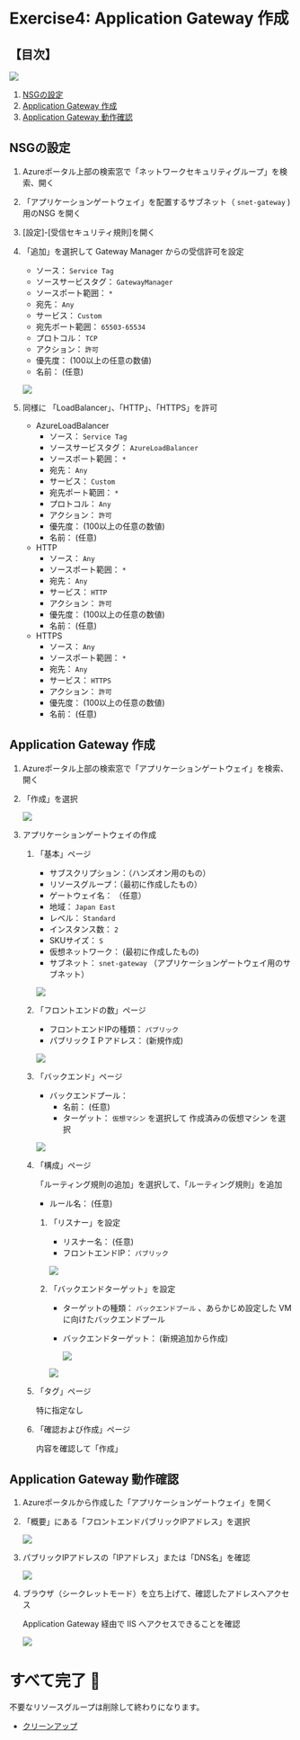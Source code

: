 # Exercise4: Application Gateway 作成

## 【目次】

![](images/ex04-0000-appgw.png)

1. [NSGの設定](#nsgの設定)
1. [Application Gateway 作成](#application-gateway-作成)
1. [Application Gateway 動作確認](#application-gateway-動作確認)


## NSGの設定

1. Azureポータル上部の検索窓で「ネットワークセキュリティグループ」を検索、開く

1. 「アプリケーションゲートウェイ」を配置するサブネット（ `snet-gateway` ) 用のNSG を開く

1. [設定]-[受信セキュリティ規則]を開く

1. 「追加」を選択して Gateway Manager からの受信許可を設定

    * ソース： `Service Tag`
    * ソースサービスタグ： `GatewayManager`
    * ソースポート範囲： `*`
    * 宛先： `Any`
    * サービス： `Custom`
    * 宛先ポート範囲： `65503-65534`
    * プロトコル： `TCP`
    * アクション： `許可`
    * 優先度： (100以上の任意の数値)
    * 名前： (任意)

    ![](images/ex04-0101-appgw.png)

1. 同様に 「LoadBalancer」、「HTTP」、「HTTPS」を許可

    * AzureLoadBalancer
        * ソース： `Service Tag`
        * ソースサービスタグ： `AzureLoadBalancer`
        * ソースポート範囲： `*`
        * 宛先： `Any`
        * サービス： `Custom`
        * 宛先ポート範囲： `*`
        * プロトコル： `Any`
        * アクション： `許可`
        * 優先度： (100以上の任意の数値)
        * 名前： (任意)
    * HTTP
        * ソース： `Any`
        * ソースポート範囲： `*`
        * 宛先： `Any`
        * サービス： `HTTP`
        * アクション： `許可`
        * 優先度： (100以上の任意の数値)
        * 名前： (任意)
    * HTTPS
        * ソース： `Any`
        * ソースポート範囲： `*`
        * 宛先： `Any`
        * サービス： `HTTPS`
        * アクション： `許可`
        * 優先度： (100以上の任意の数値)
        * 名前： (任意)

## Application Gateway 作成

1. Azureポータル上部の検索窓で「アプリケーションゲートウェイ」を検索、開く

1. 「作成」を選択

    ![](images/ex04-0201-appgw.png)

1. アプリケーションゲートウェイの作成

    1. 「基本」ページ

        * サブスクリプション：（ハンズオン用のもの）
        * リソースグループ：（最初に作成したもの）
        * ゲートウェイ名： （任意）
        * 地域： `Japan East`
        * レベル： `Standard`
        * インスタンス数： `2`
        * SKUサイズ： `S`
        * 仮想ネットワーク： (最初に作成したもの)
        * サブネット： `snet-gateway` （アプリケーションゲートウェイ用のサブネット）

        ![](images/ex04-0202-appgw.png)

    1. 「フロントエンドの数」ページ

        * フロントエンドIPの種類： `パブリック`
        * パブリックＩＰアドレス： (新規作成)

        ![](images/ex04-0203-appgw.png)

    1. 「バックエンド」ページ

        * バックエンドプール：
            * 名前： (任意)
            * ターゲット： `仮想マシン` を選択して 作成済みの仮想マシン を選択

        ![](images/ex04-0204-appgw.png)

    1. 「構成」ページ

        「ルーティング規則の追加」を選択して、「ルーティング規則」を追加

        * ルール名： (任意)

        1. 「リスナー」を設定

            * リスナー名： (任意)
            * フロントエンドIP： `パブリック`

            ![](images/ex04-0205-appgw.png)


        1. 「バックエンドターゲット」を設定

            * ターゲットの種類： `バックエンドプール` 、あらかじめ設定した VM に向けたバックエンドプール
            * バックエンドターゲット： (新規追加から作成)

                ![](images/ex04-0206-appgw.png)

            ![](images/ex04-0207-appgw.png)

    1. 「タグ」ページ

        特に指定なし

    1. 「確認および作成」ページ

        内容を確認して「作成」


## Application Gateway 動作確認

1. Azureポータルから作成した「アプリケーションゲートウェイ」を開く

1. 「概要」にある「フロントエンドパブリックIPアドレス」を選択

    ![](images/ex04-0301-appgw.png)

1. パブリックIPアドレスの「IPアドレス」または「DNS名」を確認

    ![](images/ex04-0302-appgw.png)


1. ブラウザ（シークレットモード）を立ち上げて、確認したアドレスへアクセス

    Application Gateway 経由で IIS へアクセスできることを確認

    ![](images/ex04-0303-appgw.png)



# すべて完了 🎉

不要なリソースグループは削除して終わりになります。

* [クリーンアップ](exercise99.md)

